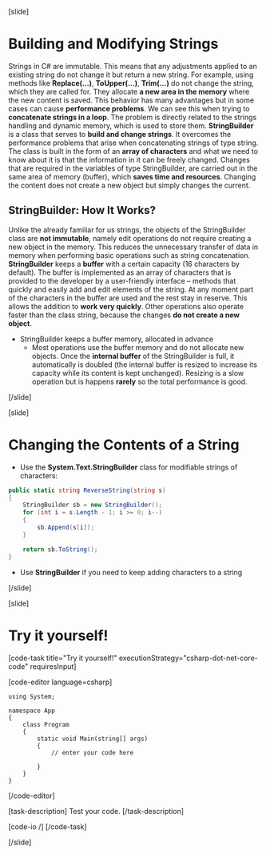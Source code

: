 [slide]
# Building and Modifying Strings
Strings in C# are immutable. This means that any adjustments applied to an existing string do not change it but return a new string. For example, using methods like **Replace(…)**, **ToUpper(…)**, **Trim(…)** do not change the string, which they are called for. They allocate **a new area in the memory** where the new content is saved. This behavior has many advantages but in some cases can cause **performance problems**. We can see this when trying to **concatenate strings in a loop**. The problem is directly related to the strings handling and dynamic memory, which is used to store them. 
**StringBuilder** is a class that serves to **build and change strings**. It overcomes the performance problems that arise when concatenating strings of type string. The class is built in the form of an **array of characters** and what we need to know about it is that the information in it can be freely changed. Changes that are required in the variables of type StringBuilder, are carried out in the same area of memory (buffer), which **saves time and resources**. Changing the content does not create a new object but simply changes the current.

## StringBuilder: How It Works?
Unlike the already familiar for us strings, the objects of the StringBuilder class are **not immutable**, namely edit operations do not require creating a new object in the memory. This reduces the unnecessary transfer of data in memory when performing basic operations such as string concatenation.
**StringBuilder** keeps a **buffer** with a certain capacity (16 characters by default). The buffer is implemented as an array of characters that is provided to the developer by a user-friendly interface – methods that quickly and easily add and edit elements of the string. At any moment part of the characters in the buffer are used and the rest stay in reserve. This allows the addition to **work very quickly**. Other operations also operate faster than the class string, because the changes **do not create a new object**.

- StringBuilder keeps a buffer memory, allocated in advance
    - Most operations use the buffer memory and do not allocate new objects. Once the **internal buffer** of the StringBuilder is full, it automatically is doubled (the internal buffer is resized to increase its capacity while its content is kept unchanged). Resizing is a slow operation but is happens **rarely** so the total performance is good.

[/slide]

[slide]
# Changing the Contents of a String
- Use the **System.Text.StringBuilder** class for modifiable strings of characters:
```csharp
public static string ReverseString(string s)
{
    StringBuilder sb = new StringBuilder();
    for (int i = s.Length - 1; i >= 0; i--)
    {
        sb.Append(s[i]);
    }    

    return sb.ToString();
}

```
- Use **StringBuilder** if you need to keep adding characters to a string


[/slide]





[slide]
# Try it yourself!

[code-task title="Try it yourself!" executionStrategy="csharp-dot-net-core-code" requiresInput]

[code-editor language=csharp]
```
using System;

namespace App
{
    class Program
    {
        static void Main(string[] args)
        {
		    // enter your code here
		    
		}
	}
}
```
[/code-editor]

[task-description]
Test your code.
[/task-description]

[code-io /]
[/code-task]


[/slide]


